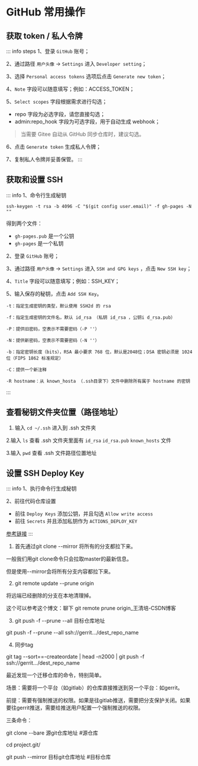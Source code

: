 # GitHub  常用操作

## 获取 token / 私人令牌
::: info steps
1、登录 `GitHub` 账号；

2、通过路径 `用户头像` → `Settings` 进入 `Developer setting`；

3、选择 `Personal access tokens` 选项后点击 `Generate new token`；

4、`Note` 字段可以随意填写；例如：ACCESS_TOKEN；

5、`Select scopes` 字段根据需求进行勾选；

- repo 字段为必选字段，请您直接勾选；
- admin:repo_hook 字段为可选字段，用于自动生成 webhook；

> 当需要 Gitee 自动从 GitHub 同步仓库时，建议勾选。

6、点击 `Generate token` 生成私人令牌；

7、复制私人令牌并妥善保管。
:::

## 获取和设置 SSH
::: info
1、命令行生成秘钥
```shell
ssh-keygen -t rsa -b 4096 -C "$(git config user.email)" -f gh-pages -N ""
```
得到两个文件：
- `gh-pages.pub` 是一个公钥
- `gh-pages` 是一个私钥

2、登录 `GitHub` 账号；

3、通过路径 `用户头像` → `Settings` 进入 `SSH and GPG keys` ，点击 `New SSH key`；

4、`Title` 字段可以随意填写；例如：SSH_KEY；

5、输入保存的秘钥，点击 `Add SSH Key`。

```haml
-t：指定生成密钥的类型，默认使用 SSH2d 的 rsa

-f：指定生成密钥的文件名，默认 id_rsa （私钥 id_rsa ，公钥i d_rsa.pub）

-P：提供旧密码，空表示不需要密码（-P ''）

-N：提供新密码，空表示不需要密码（-N ''）

-b：指定密钥长度（bits），RSA 最小要求 768 位，默认是2048位；DSA 密钥必须是 1024 位（FIPS 1862 标准规定）

-C：提供一个新注释

-R hostname：从 known_hosta （.ssh目录下）文件中删除所有属于 hostname 的密钥
```
:::

## 查看秘钥文件夹位置（路径地址）

1. 输入 `cd ~/.ssh` 进入到 .ssh 文件夹

2.输入 `ls` 查看 .ssh 文件夹里面有 `id_rsa` `id_rsa.pub` `known_hosts` 文件

3.输入 `pwd` 查看 .ssh 文件路径位置地址


## 设置 SSH Deploy Key
::: info
1、执行命令行生成秘钥

2、前往代码仓库设置
- 前往 `Deploy Keys` 添加公钥，并且勾选 `Allow write access`
- 前往 `Secrets` 并且添加私钥作为 `ACTIONS_DEPLOY_KEY`

[参考链接](https://github.com/peaceiris/actions-gh-pages#%EF%B8%8F-create-ssh-deploy-key)
:::

1. 首先通过git clone --mirror 将所有的分支都拉下来。

一般我们用git clone命令只会拉取master的最新信息。

但是使用--mirror会将所有分支内容都拉下来。

2. git remote update --prune origin

将远端已经删除的分支在本地清理掉。

这个可以参考这个博文：聊下 git remote prune origin_王清培-CSDN博客

3. git push -f --prune --all 目标仓库地址

git push -f --prune --all ssh://gerrit.../dest_repo_name

4. 同步tag

git tag --sort==-createordate | head -n2000 | git push -f ssh://gerrit.../dest_repo_name

最近发现一个迁移仓库的命令，特别简单。

场景：需要将一个平台（如gitlab）的仓库直接推送到另一个平台：如gerrit。

前提：需要有强制推送的权限。如果是往gitlab推送，需要把分支保护关闭。如果要往gerrit推送，需要给推送用户配置一个强制推送的权限。

三条命令：

git clone --bare 源git仓库地址  #源仓库

cd project.git/

git push --mirror 目标git仓库地址  #目标仓库

